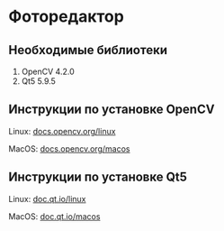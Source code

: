 Фоторедактор
=============

Необходимые библиотеки
-------------

1. OpenCV 4.2.0
2. Qt5 5.9.5

Инструкции по установке OpenCV
-------------

Linux: <a href="https://docs.opencv.org/4.3.0/d7/d9f/tutorial_linux_install.html">docs.opencv.org/linux</a>

MacOS: <a href="https://docs.opencv.org/4.3.0/d0/db2/tutorial_macos_install.html">docs.opencv.org/macos</a>


Инструкции по установке Qt5
-------------

Linux: <a href="https://doc.qt.io/qt-5/linux.html">doc.qt.io/linux</a>

MacOS: <a href="https://doc.qt.io/qt-5/macos.html">doc.qt.io/macos</a>

